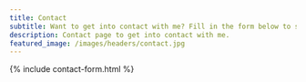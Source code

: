 ```yaml
---
title: Contact
subtitle: Want to get into contact with me? Fill in the form below to send me an email.
description: Contact page to get into contact with me.
featured_image: /images/headers/contact.jpg
---
```


{% include contact-form.html %}

